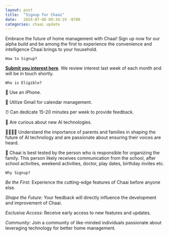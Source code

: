 ```yaml
---
layout: post
title:  "Signup for Chaai"
date:   2024-07-08 09:34:19 -0700
categories: chaai update
---
```


Embrace the future of home management with Chaai! Sign up now for our alpha build and be among the first to experience the convenience and intelligence Chaai brings to your household. 

`How to Signup?`

<strong><a href="https://docs.google.com/forms/d/e/1FAIpQLSfpwZgNB63-Ez8RWhXlMcfl5248WSq52Los2FPVARf4Lu1pPA/viewform">Submit you interest here</a></strong>. We review interest last week of each month and will be in touch shortly.

`Who is Eligible?` 

📱 Use an iPhone.

📧 Utilize Gmail for calendar management.

⏰ Can dedicate 15-20 minutes per week to provide feedback.

🤖 Are curious about new AI technologies.

👨‍👩‍👧‍👦 Understand the importance of parents and families in shaping the future of AI technology and are passionate about ensuring their voices are heard.

🎯 Chaai is best tested by the person who is responsible for organizing the family. This person likely receives communication from the school, after school activities, weekend activities, doctor, play dates, birthday invites etc. 

`Why Signup?`

<i>Be the First</i>: Experience the cutting-edge features of Chaai before anyone else.

<i>Shape the Future</i>: Your feedback will directly influence the development and improvement of Chaai.

<i>Exclusive Access</i>: Receive early access to new features and updates.

<i>Community</i>: Join a community of like-minded individuals passionate about leveraging technology for better home management.
